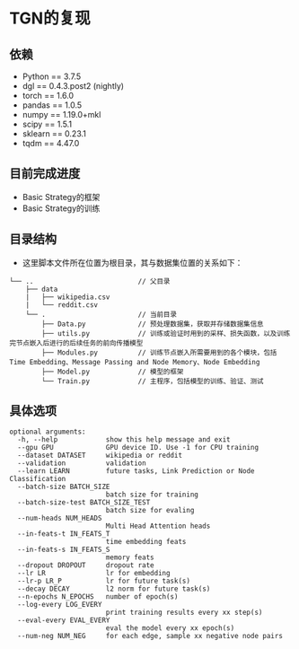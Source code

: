 # TGN的复现

## 依赖
* Python == 3.7.5
* dgl == 0.4.3.post2 (nightly)
* torch == 1.6.0
* pandas == 1.0.5
* numpy == 1.19.0+mkl
* scipy == 1.5.1
* sklearn == 0.23.1
* tqdm == 4.47.0

## 目前完成进度
* Basic Strategy的框架
* Basic Strategy的训练

## 目录结构
* 这里脚本文件所在位置为根目录，其与数据集位置的关系如下：
```{txt}
└── ..                          // 父目录
    ├── data
    |   ├── wikipedia.csv               
    |   └── reddit.csv
    └── .                       // 当前目录
        ├── Data.py             // 预处理数据集，获取并存储数据集信息
        ├── utils.py            // 训练或验证时用到的采样、损失函数，以及训练完节点嵌入后进行的后续任务的前向传播模型
        ├── Modules.py          // 训练节点嵌入所需要用到的各个模块，包括Time Embedding、Message Passing and Node Memory、Node Embedding
        ├── Model.py            // 模型的框架
        └── Train.py            // 主程序，包括模型的训练、验证、测试
```

## 具体选项
```{txt}
optional arguments:
  -h, --help            show this help message and exit
  --gpu GPU             GPU device ID. Use -1 for CPU training
  --dataset DATASET     wikipedia or reddit
  --validation          validation
  --learn LEARN         future tasks, Link Prediction or Node Classification
  --batch-size BATCH_SIZE
                        batch size for training
  --batch-size-test BATCH_SIZE_TEST
                        batch size for evaling
  --num-heads NUM_HEADS
                        Multi Head Attention heads
  --in-feats-t IN_FEATS_T
                        time embedding feats
  --in-feats-s IN_FEATS_S
                        memory feats
  --dropout DROPOUT     dropout rate
  --lr LR               lr for embedding
  --lr-p LR_P           lr for future task(s)
  --decay DECAY         l2 norm for future task(s)
  --n-epochs N_EPOCHS   number of epoch(s)
  --log-every LOG_EVERY
                        print training results every xx step(s)
  --eval-every EVAL_EVERY
                        eval the model every xx epoch(s)
  --num-neg NUM_NEG     for each edge, sample xx negative node pairs
```
